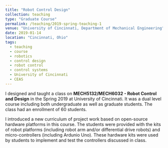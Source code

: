 ```yaml
---
title: "Robot Control Design"
collection: teaching
type: "Graduate Course"
permalink: /teaching/2019-spring-teaching-1
venue: "University of Cincinnati, Department of Mechanical Engineering"
date: 2019-01-14
location: "Cincinnati, Ohio"
tags:
  - teaching
  - course
  - robotics
  - control design
  - robot control
  - control systems
  - University of Cincinnati
  - CEAS
---
```


I designed and taught a class on <b>MECH5132/MECH6032 - Robot Control and Design</b> in the Spring 2019 at University of Cincinnati. It was a dual level course including both undergraduate as well as graduate students. The class had an enrollment of 60 students.

I introduced a new curriculum of project work based on open-source hardware platforms in this course. The students were provided with the kits of robot platforms (including robot arm and/or differential drive robots) and micro-controllers (including Ardunio Uno). These hardware kits were used by students to implement and test the controllers discussed in class.

